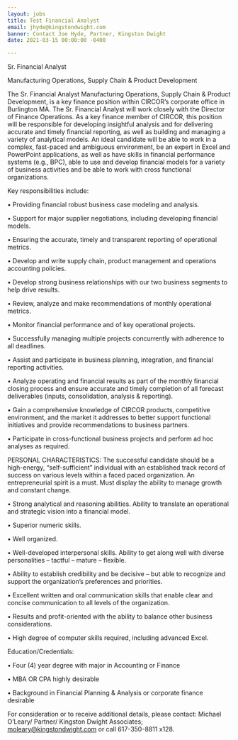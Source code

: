 ```yaml
---
layout: jobs
title: Test Financial Analyst
email: jhyde@kingstondwight.com
banner: Contact Joe Hyde, Partner, Kingston Dwight
date: 2021-03-15 00:00:00 -0400

---
```

Sr. Financial Analyst

Manufacturing Operations, Supply Chain & Product Development

The Sr. Financial Analyst Manufacturing Operations, Supply Chain & Product Development, is a key finance position within CIRCOR’s corporate office in Burlington MA.  The Sr. Financial Analyst will work closely with the Director of Finance Operations.  As a key finance member of CIRCOR, this position will be responsible for developing insightful analysis and for delivering accurate and timely financial reporting, as well as building and managing a variety of analytical models.  An ideal candidate will be able to work in a complex, fast-paced and ambiguous environment, be an expert in Excel and PowerPoint applications, as well as have skills in financial performance systems (e.g., BPC), able to use and develop financial models for a variety of business activities and be able to work with cross functional organizations.

Key responsibilities include:

•	Providing financial robust business case modeling and analysis.

•	Support for major supplier negotiations, including developing financial models.

•	Ensuring the accurate, timely and transparent reporting of operational metrics.

•	Develop and write supply chain, product management and operations accounting policies.

•	Develop strong business relationships with our two business segments to help drive results.

•	Review, analyze and make recommendations of monthly operational metrics.

•	Monitor financial performance and of key operational projects.

•	Successfully managing multiple projects concurrently with adherence to all deadlines.

•	Assist and participate in business planning, integration, and financial reporting activities.

•	Analyze operating and financial results as part of the monthly financial closing process and ensure accurate and timely completion of all forecast deliverables (inputs, consolidation, analysis & reporting).

•	Gain a comprehensive knowledge of CIRCOR products, competitive environment, and the market it addresses to better support functional initiatives and provide recommendations to business partners.

•	Participate in cross-functional business projects and perform ad hoc analyses as required.

PERSONAL CHARACTERISTICS: The successful candidate should be a high-energy, “self-sufficient” individual with an established track record of success on various levels within a faced paced organization. An entrepreneurial spirit is a must. Must display the ability to manage growth and constant change.

•	Strong analytical and reasoning abilities. Ability to translate an operational and strategic vision into a financial model.

•	Superior numeric skills.

•	Well organized.

•	Well-developed interpersonal skills. Ability to get along well with diverse personalities – tactful – mature – flexible.

•	Ability to establish credibility and be decisive – but able to recognize and support the organization’s preferences and priorities.

•	Excellent written and oral communication skills that enable clear and concise communication to all levels of the organization.

•	Results and profit-oriented with the ability to balance other business considerations.

•	High degree of computer skills required, including advanced Excel.

Education/Credentials:

•	Four (4) year degree with major in Accounting or Finance

•	MBA OR CPA highly desirable

•	Background in Financial Planning & Analysis or corporate finance desirable

For consideration or to receive additional details, please contact:  Michael O’Leary/ Partner/ Kingston Dwight Associates; moleary@kingstondwight.com or call 617-350-8811 x128.